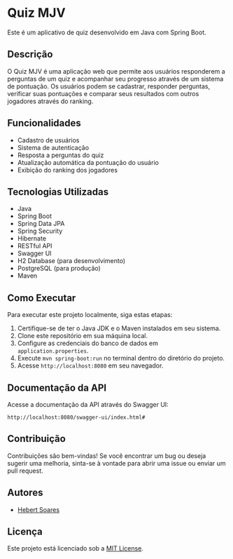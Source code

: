 # Quiz MJV

Este é um aplicativo de quiz desenvolvido em Java com Spring Boot.

## Descrição

O Quiz MJV é uma aplicação web que permite aos usuários responderem a perguntas de um quiz e acompanhar seu progresso através de um sistema de pontuação. Os usuários podem se cadastrar, responder perguntas, verificar suas pontuações e comparar seus resultados com outros jogadores através do ranking.

## Funcionalidades

- Cadastro de usuários
- Sistema de autenticação
- Resposta a perguntas do quiz
- Atualização automática da pontuação do usuário
- Exibição do ranking dos jogadores

## Tecnologias Utilizadas

- Java
- Spring Boot
- Spring Data JPA
- Spring Security
- Hibernate
- RESTful API
- Swagger UI
- H2 Database (para desenvolvimento)
- PostgreSQL (para produção)
- Maven

## Como Executar

Para executar este projeto localmente, siga estas etapas:

1. Certifique-se de ter o Java JDK e o Maven instalados em seu sistema.
2. Clone este repositório em sua máquina local.
3. Configure as credenciais do banco de dados em `application.properties`.
4. Execute `mvn spring-boot:run` no terminal dentro do diretório do projeto.
5. Acesse `http://localhost:8080` em seu navegador.

## Documentação da API

Acesse a documentação da API através do Swagger UI:

`http://localhost:8080/swagger-ui/index.html#`

## Contribuição

Contribuições são bem-vindas! Se você encontrar um bug ou deseja sugerir uma melhoria, sinta-se à vontade para abrir uma issue ou enviar um pull request.

## Autores

- [Hebert Soares](https://github.com/HebertFSoares)

## Licença

Este projeto está licenciado sob a [MIT License](LICENSE).


